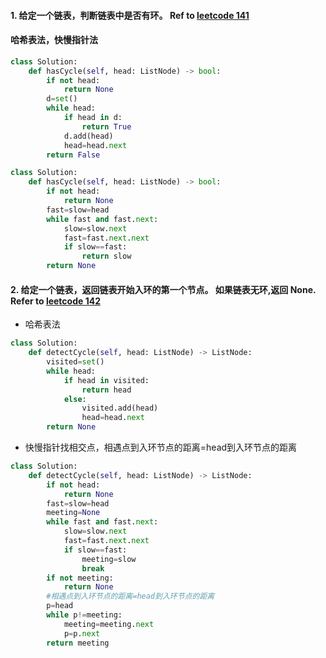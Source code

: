 #### 1. 给定一个链表，判断链表中是否有环。 Ref to [leetcode 141](https://leetcode-cn.com/problems/linked-list-cycle/)
#### 哈希表法，快慢指针法
```python
class Solution:
    def hasCycle(self, head: ListNode) -> bool:
        if not head:
            return None
        d=set()
        while head:
            if head in d:
                return True
            d.add(head)
            head=head.next
        return False
```
```python
class Solution:
    def hasCycle(self, head: ListNode) -> bool:
        if not head:
            return None
        fast=slow=head
        while fast and fast.next:
            slow=slow.next
            fast=fast.next.next
            if slow==fast:
                return slow
        return None
```

#### 2. 给定一个链表，返回链表开始入环的第一个节点。 如果链表无环,返回 None. Refer to [leetcode 142](https://leetcode-cn.com/problems/linked-list-cycle-ii/)
* 哈希表法
```python
class Solution:
    def detectCycle(self, head: ListNode) -> ListNode:
        visited=set()
        while head:
            if head in visited:
                return head
            else:
                visited.add(head)
                head=head.next
        return None
```
* 快慢指针找相交点，相遇点到入环节点的距离=head到入环节点的距离
```python
class Solution:
    def detectCycle(self, head: ListNode) -> ListNode:
        if not head:
            return None
        fast=slow=head
        meeting=None
        while fast and fast.next:
            slow=slow.next
            fast=fast.next.next
            if slow==fast:
                meeting=slow
                break
        if not meeting:
            return None
        #相遇点到入环节点的距离=head到入环节点的距离
        p=head  
        while p!=meeting:
            meeting=meeting.next
            p=p.next
        return meeting
```
